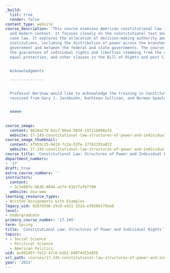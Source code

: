 ```yaml
---
_build:
  list: true
  render: false
content_type: website
course_description: 'This course examines American constitutional law in historical
  and modern context. It focuses closely on the constitutional text and Supreme Court
  case law. It explores the allocation of decision-making authority among government
  institutions, including the distribution of power across the branches of the federal
  government and between the federal and state governments. The course also examines
  the guarantees of individual rights and liberties stemming from the due process,
  equal protection, and other clauses in the Bill of Rights and post Civil War amendments.


  Acknowledgments

  ---------------


  Professor Warshaw would like to acknowledge the training in Constitutional Law he
  received from Gary J. Jacobsohn, Kathleen Sullivan, and Norman Spaulding.


  #####

  '
course_image:
  content: 6628a279-61c2-0be4-5024-19721b890a33
  website: 17-245-constitutional-law-structures-of-power-and-individual-rights-spring-2013
course_image_thumbnail:
  content: 4f955c25-0419-7c2a-53fe-17761255a872
  website: 17-245-constitutional-law-structures-of-power-and-individual-rights-spring-2013
course_title: 'Constitutional Law: Structures of Power and Individual Rights'
department_numbers:
- '17'
draft: true
extra_course_numbers: ''
instructors:
  content:
  - 3c3e807e-6636-0844-a1f4-61b7fafbf7d0
  website: ocw-www
learning_resource_types:
- Written Assignments with Examples
legacy_uid: 8287d3d6-19c0-e421-232a-e3928b175ea8
level:
- Undergraduate
primary_course_number: '17.245'
term: Spring
title: 'Constitutional Law: Structures of Power and Individual Rights'
topics:
- - Social Science
  - Political Science
  - American Politics
uid: ac60145f-fe12-47c6-b1b1-b9874d15e856
url_path: courses/17-245-constitutional-law-structures-of-power-and-individual-rights-spring-2013
year: '2013'
---
```

